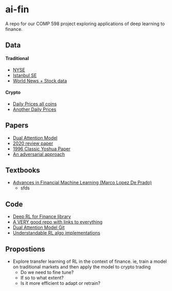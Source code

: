 # ai-fin

A repo for our COMP 598 project exploring applications of deep learning to finance.


## Data

#### Traditional

- [NYSE](https://www.kaggle.com/dgawlik/nyse)  
- [Istanbul SE](https://www.kaggle.com/uciml/istanbul-stock-exchange)
- [World News + Stock data](https://www.kaggle.com/aaron7sun/stocknews)

#### Crypto

- [Daily Prices all coins](https://www.kaggle.com/jessevent/all-crypto-currencies)
- [Another Daily Prices](https://www.kaggle.com/taniaj/cryptocurrency-market-history-coinmarketcap)


## Papers

- [Dual Attention Model]( https://arxiv.org/pdf/1704.02971.pdf)  
- [2020 review paper](https://arxiv.org/abs/2003.01859)  
- [1996 Classic Yoshua Paper](https://papers.nips.cc/paper/1996/file/1d72310edc006dadf2190caad5802983-Paper.pdf)  
- [An adversarial approach](https://www.ijcai.org/Proceedings/2019/0810.pdf)  

## Textbooks
- [Advances in Financial Machine Learning (Marco Lopez De Prado)](https://www.amazon.ca/Advances-Financial-Machine-Learning-Marcos/dp/1119482089)
  -  sfds
## Code

- [Deep RL for Finance library](https://github.com/AI4Finance-LLC/FinRL-Library)
- [A VERY good repo with links to everything](https://github.com/firmai/financial-machine-learning)  
- [Dual Attention Model Git](https://github.com/Seanny123/da-rnn)  
- [Understandable RL algo implementations](https://github.com/higgsfield/RL-Adventure-2)



## Propostions

- Explore transfer learning of RL in the context of finance. ie, train a model on traditional markets and then apply the model to crypto trading 
    - Do we need to fine tune? 
    - If so to what extent?
    - Is it more efficient to adapt or retrain?



